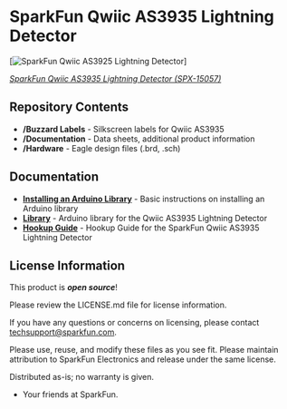  SparkFun Qwiic AS3935 Lightning Detector
========================================

[![SparkFun Qwiic AS3925 Lightning Detector]()]

[*SparkFun Qwiic AS3935 Lightning Detector (SPX-15057)*](https://www.sparkfun.com/products/15057)

Repository Contents
-------------------

* **/Buzzard Labels** - Silkscreen labels for Qwiic AS3935
* **/Documentation** - Data sheets, additional product information
* **/Hardware** - Eagle design files (.brd, .sch)

Documentation
--------------
* **[Installing an Arduino Library](https://learn.sparkfun.com/tutorials/installing-an-arduino-library/)** - Basic instructions on installing an Arduino library
* **[Library](https://github.com/sparkfun/SparkFun_AS3935_Lightning_Detector_Library)** - Arduino library for the Qwiic AS3935 Lightning Detector
* **[Hookup Guide]()** - Hookup Guide for the SparkFun Qwiic AS3935 Lightning Detector

License Information
-------------------

This product is _**open source**_! 

Please review the LICENSE.md file for license information.

If you have any questions or concerns on licensing, please contact techsupport@sparkfun.com.

Please use, reuse, and modify these files as you see fit. Please maintain attribution to SparkFun Electronics and release under the same license.

Distributed as-is; no warranty is given.

- Your friends at SparkFun.
